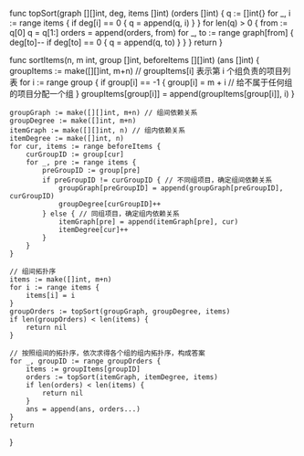 func topSort(graph [][]int, deg, items []int) (orders []int) {
	q := []int{}
	for _, i := range items {
		if deg[i] == 0 {
			q = append(q, i)
		}
	}
	for len(q) > 0 {
		from := q[0]
		q = q[1:]
		orders = append(orders, from)
		for _, to := range graph[from] {
			deg[to]--
			if deg[to] == 0 {
				q = append(q, to)
			}
		}
	}
	return
}

func sortItems(n, m int, group []int, beforeItems [][]int) (ans []int) {
	groupItems := make([][]int, m+n) // groupItems[i] 表示第 i 个组负责的项目列表
	for i := range group {
		if group[i] == -1 {
			group[i] = m + i // 给不属于任何组的项目分配一个组
		}
		groupItems[group[i]] = append(groupItems[group[i]], i)
	}

	groupGraph := make([][]int, m+n) // 组间依赖关系
	groupDegree := make([]int, m+n)
	itemGraph := make([][]int, n) // 组内依赖关系
	itemDegree := make([]int, n)
	for cur, items := range beforeItems {
		curGroupID := group[cur]
		for _, pre := range items {
			preGroupID := group[pre]
			if preGroupID != curGroupID { // 不同组项目，确定组间依赖关系
				groupGraph[preGroupID] = append(groupGraph[preGroupID], curGroupID)
				groupDegree[curGroupID]++
			} else { // 同组项目，确定组内依赖关系
				itemGraph[pre] = append(itemGraph[pre], cur)
				itemDegree[cur]++
			}
		}
	}

	// 组间拓扑序
	items := make([]int, m+n)
	for i := range items {
		items[i] = i
	}
	groupOrders := topSort(groupGraph, groupDegree, items)
	if len(groupOrders) < len(items) {
		return nil
	}

	// 按照组间的拓扑序，依次求得各个组的组内拓扑序，构成答案
	for _, groupID := range groupOrders {
		items := groupItems[groupID]
		orders := topSort(itemGraph, itemDegree, items)
		if len(orders) < len(items) {
			return nil
		}
		ans = append(ans, orders...)
	}
	return
}
